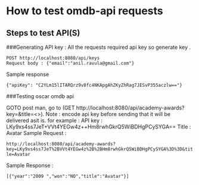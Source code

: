 # How to test omdb-api requests

## Steps to test API(S)

###Generating API key : 
All the requests required api key so generate key .
```
POST http://localhost:8080/api/keys
Request body : {"email":"anil.ravula@gmail.com"}
```
Sample response

```{"apiKey": "C2YLm15lITARQrz9v8fc4NKApgAhZKyZhRag7JESvP355aczlw=="}```


###Testing oscar omdb api

 GOTO post man, go to (GET http://localhost:8080/api/academy-awards?key=<generated in step1>&title=<>).
Note : encode api key before sending that it will be delivered asit is.
for example : 
 API key :  LKy9xs4ss7JeT+VVt4YEGw4z++Hm8rwhGkrQ5WiBDHgPCySYGA== 
 Title : Avatar
Sample Request :

```http://localhost:8080/api/academy-awards?key=LKy9xs4ss7JeT%2BVVt4YEGw4z%2B%2BHm8rwhGkrQ5WiBDHgPCySYGA%3D%3D&title=Avatar```

Sample Response : 

```[{"year":"2009 ","won":"NO","title":"Avatar"}]```
